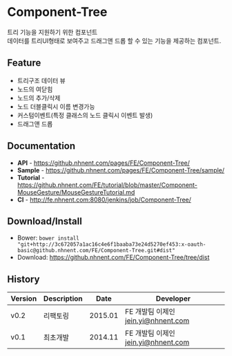 Component-Tree
======================
트리 기능을 지원하기 위한 컴포넌트<br>
데이터를 트리UI형태로 보여주고 드래그앤 드롭 할 수 있는 기능을 제공하는 컴포넌트.

## Feature
* 트리구조 데이터 뷰
* 노드의 여닫힘
* 노드의 추가/삭제
* 노드 더블클릭시 이름 변경가능
* 커스텀이벤트(특정 클래스의 노드 클릭시 이벤트 발생)
* 드래그앤 드롭


## Documentation
* **API** - <https://github.nhnent.com/pages/FE/Component-Tree/>
* **Sample** - <https://github.nhnent.com/pages/FE/Component-Tree/sample/>
* **Tutorial** - <https://github.nhnent.com/FE/tutorial/blob/master/Component-MouseGesture/MouseGestureTutorial.md>
* **CI** - <http://fe.nhnent.com:8080/jenkins/job/Component-Tree/>

## Download/Install
* Bower: `bower install "git+http://3c672057a1ac16c4e6f1baaba73e24d5270ef453:x-oauth-basic@github.nhnent.com/FE/Component-Tree.git#dist"`
* Download: <https://github.nhnent.com/FE/Component-Tree/tree/dist>

## History
| Version | Description | Date | Developer |
| ---- | ---- | ---- | ---- |
| v0.2 | 리팩토링 | 2015.01 | FE 개발팀 이제인 <jein.yi@nhnent.com> |
| v0.1 | 최초개발 | 2014.11 | FE 개발팀 이제인 <jein.yi@nhnent.com> |



